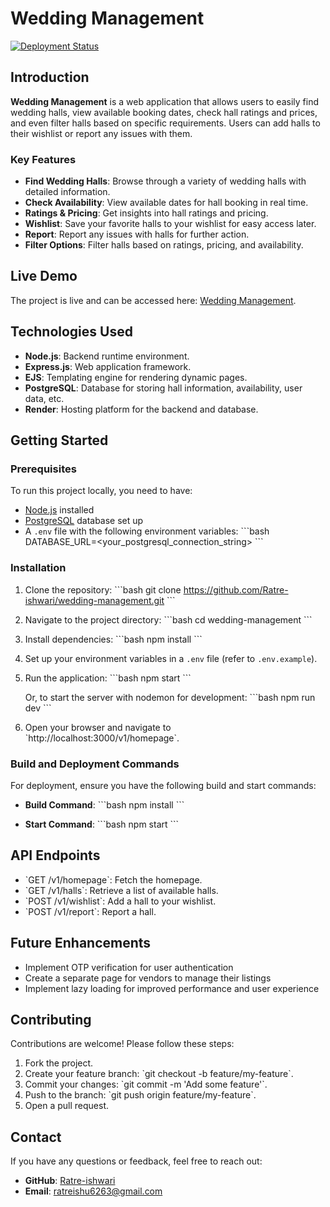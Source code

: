 
# Wedding Management

[![Deployment Status](https://img.shields.io/badge/deployed-success-brightgreen)](https://wedding-management.onrender.com/v1/homepage)

## Introduction

**Wedding Management** is a web application that allows users to easily find wedding halls, view available booking dates, check hall ratings and prices, and even filter halls based on specific requirements. Users can add halls to their wishlist or report any issues with them.

### Key Features

- **Find Wedding Halls**: Browse through a variety of wedding halls with detailed information.
- **Check Availability**: View available dates for hall booking in real time.
- **Ratings & Pricing**: Get insights into hall ratings and pricing.
- **Wishlist**: Save your favorite halls to your wishlist for easy access later.
- **Report**: Report any issues with halls for further action.
- **Filter Options**: Filter halls based on ratings, pricing, and availability.

## Live Demo

The project is live and can be accessed here: [Wedding Management](https://wedding-management.onrender.com/v1/homepage).

## Technologies Used

- **Node.js**: Backend runtime environment.
- **Express.js**: Web application framework.
- **EJS**: Templating engine for rendering dynamic pages.
- **PostgreSQL**: Database for storing hall information, availability, user data, etc.
- **Render**: Hosting platform for the backend and database.

## Getting Started

### Prerequisites

To run this project locally, you need to have:

- [Node.js](https://nodejs.org/) installed
- [PostgreSQL](https://www.postgresql.org/) database set up
- A `.env` file with the following environment variables:
  \`\`\`bash
  DATABASE_URL=<your_postgresql_connection_string>
  \`\`\`

### Installation

1. Clone the repository:
   \`\`\`bash
   git clone https://github.com/Ratre-ishwari/wedding-management.git
   \`\`\`

2. Navigate to the project directory:
   \`\`\`bash
   cd wedding-management
   \`\`\`

3. Install dependencies:
   \`\`\`bash
   npm install
   \`\`\`

4. Set up your environment variables in a `.env` file (refer to `.env.example`).

5. Run the application:
   \`\`\`bash
   npm start
   \`\`\`

   Or, to start the server with nodemon for development:
   \`\`\`bash
   npm run dev
   \`\`\`

6. Open your browser and navigate to \`http://localhost:3000/v1/homepage\`.

### Build and Deployment Commands

For deployment, ensure you have the following build and start commands:

- **Build Command**: 
  \`\`\`bash
  npm install
  \`\`\`

- **Start Command**:
  \`\`\`bash
  npm start
  \`\`\`

## API Endpoints

- \`GET /v1/homepage\`: Fetch the homepage.
- \`GET /v1/halls\`: Retrieve a list of available halls.
- \`POST /v1/wishlist\`: Add a hall to your wishlist.
- \`POST /v1/report\`: Report a hall.

## Future Enhancements

- Implement OTP verification for user authentication
- Create a separate page for vendors to manage their listings
- Implement lazy loading for improved performance and user experience

## Contributing

Contributions are welcome! Please follow these steps:

1. Fork the project.
2. Create your feature branch: \`git checkout -b feature/my-feature\`.
3. Commit your changes: \`git commit -m 'Add some feature'\`.
4. Push to the branch: \`git push origin feature/my-feature\`.
5. Open a pull request.

## Contact

If you have any questions or feedback, feel free to reach out:

- **GitHub**: [Ratre-ishwari](https://github.com/Ratre-ishwari)
- **Email**: ratreishu6263@gmail.com